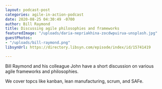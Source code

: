 ```yaml
---
layout: podcast-post
categories: agile-in-action-podcast
date: 2020-08-25 04:30:49 -0700
author: Bill Raymond
title: Discussing agile philosophies and frameworks
featuredImage: "/uploads/daria-nepriakhina-zocdwpuirua-unsplash.jpg"
guestPhotos:
- "/uploads/bill-raymond.png"
libsynUrl: https://directory.libsyn.com/episode/index/id/15741419

---
```

Bill Raymond and his colleague John have a short discussion on various agile frameworks and philosophies.

We cover topcs like kanban, lean manufacturing, scrum, and SAFe.